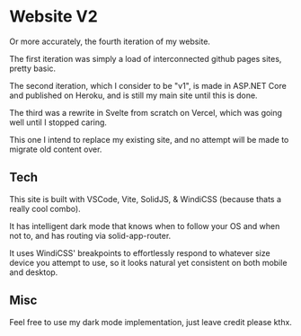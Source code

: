 # Website V2

Or more accurately, the fourth iteration of my website.

The first iteration was simply a load of interconnected github pages sites, pretty basic.

The second iteration, which I consider to be "v1", is made in ASP.NET Core and published on Heroku, and is still my main site until this is done.

The third was a rewrite in Svelte from scratch on Vercel, which was going well until I stopped caring.

This one I intend to replace my existing site, and no attempt will be made to migrate old content over.

## Tech
This site is built with VSCode, Vite, SolidJS, & WindiCSS (because thats a really cool combo).

It has intelligent dark mode that knows when to follow your OS and when not to, and has routing via solid-app-router.

It uses WindiCSS' breakpoints to effortlessly respond to whatever size device you attempt to use,
so it looks natural yet consistent on both mobile and desktop.

## Misc
Feel free to use my dark mode implementation, just leave credit please kthx.